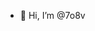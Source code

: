 - 👋 Hi, I’m @7o8v

<!---
7o8v/7o8v is a ✨ special ✨ repository because its `README.md` (this file) appears on your GitHub profile.
You can click the Preview link to take a look at your changes.
--->
